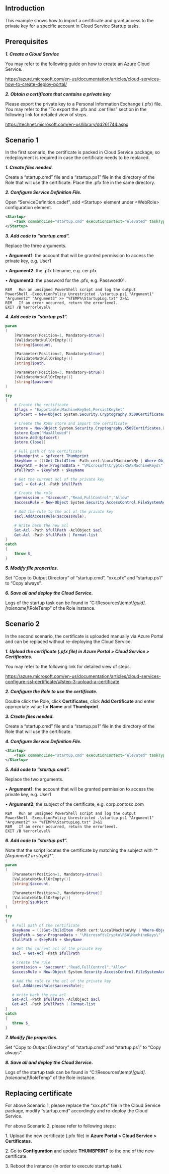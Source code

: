 Introduction
----

This example shows how to import a certificate and grant access to the
private key for a specific account in Cloud Service Startup tasks.


Prerequisites
----

***1. Create a Cloud Service***

You may refer to the following guide on how to create an Azure Cloud
Service.

<https://azure.microsoft.com/en-us/documentation/articles/cloud-services-how-to-create-deploy-portal/>

***2. Obtain a certificate that contains a private key***

Please export the private key to a Personal Information Exchange (.pfx)
file. You may refer to the “To export the .pfx and .cer files” section
in the following link for detailed view of steps.

<https://technet.microsoft.com/en-us/library/dd261744.aspx>

Scenario 1
----

In the first scenario, the certificate is packed in Cloud Service
package, so redeployment is required in case the certificate needs to be
replaced.

***1. Create files needed.***

Create a “startup.cmd” file and a “startup.ps1” file in the directory of
the Role that will use the certificate. Place the .pfx file in the same
directory.

***2. Configure Service Definition File.***

Open “ServiceDefinition.csdef”, add &lt;Startup&gt; element under
&lt;WebRole&gt; configuration element.

``` xml
<Startup>    <Task commandLine="startup.cmd" executionContext="elevated" taskType="background" /></Startup>
```

***3. Add code to “startup.cmd”.***

Replace the three arguments.

• **Argument1**: the account that will be granted permission to access the
private key, e.g. User1

• **Argument2**: the .pfx filename, e.g. cer.pfx

• **Argument3**: the password for the .pfx, e.g. Password01.

``` command
REM   Run an unsigned PowerShell script and log the outputPowerShell -ExecutionPolicy Unrestricted .\startup.ps1 "Argument1" "Argument2" "Argument3" >> "%TEMP%\StartupLog.txt" 2>&1REM   If an error occurred, return the errorlevel.EXIT /B %errorlevel%
```

***4. Add code to “startup.ps1”.***

``` powershell
param(    [Parameter(Position=1, Mandatory=$true)]    [ValidateNotNullOrEmpty()]    [string]$account,    [Parameter(Position=2, Mandatory=$true)]    [ValidateNotNullOrEmpty()]    [string]$path,    [Parameter(Position=3, Mandatory=$true)]    [ValidateNotNullOrEmpty()]    [string]$password)try{    # Create the certificate    $flags = "Exportable,MachineKeySet,PersistKeySet"    $pfxcert = New-Object System.Security.Cryptography.X509Certificates.X509Certificate2($path, $password, $flags) -ErrorAction Stop    # Create the X509 store and import the certificate    $store = New-Object System.Security.Cryptography.X509Certificates.X509Store("My", "LocalMachine") -ErrorAction Stop    $store.Open("MaxAllowed")    $store.Add($pfxcert)    $store.Close()    # Full path of the certificate    $thumbprint = $pfxcert.Thumbprint    $keyName = (((Get-ChildItem -Path cert:\LocalMachine\My | Where-Object { $_.thumbprint -eq $thumbprint }).PrivateKey).CspKeyContainerInfo).UniqueKeyContainerName    $keyPath = $env:ProgramData + "\Microsoft\Crypto\RSA\MachineKeys\"    $fullPath = $keyPath + $keyName    # Get the current acl of the private key    $acl = Get-Acl -Path $fullPath    # Create the rule    $permission = "$account","Read,FullControl","Allow"    $accessRule = New-Object System.Security.AccessControl.FileSystemAccessRule($permission) -ErrorAction Stop    # Add the rule to the acl of the private key    $acl.AddAccessRule($accessRule);    # Write back the new acl    Set-Acl -Path $fullPath -AclObject $acl    Get-Acl -Path $fullPath | Format-list}catch{    throw $_}
```

***5. Modify file properties.***

Set “Copy to Output Directory” of “startup.cmd”, “xxx.pfx” and
“startup.ps1” to “Copy always”.

***6. Save all and deploy the Cloud Service.***

Logs of the startup task can be found in
“C:\\Resources\\temp\\*\[guid\].\[rolename\]*\\RoleTemp” of the Role
instance.

Scenario 2
----

In the second scenario, the certificate is uploaded manually via Azure
Portal and can be replaced without re-deploying the Cloud Service.

***1. Upload the certificate (.pfx file) in Azure Portal &gt; Cloud
Service &gt; Certificates.***

You may refer to the following link for detailed view of steps.

<https://azure.microsoft.com/en-us/documentation/articles/cloud-services-configure-ssl-certificate/\#step-3-upload-a-certificate>

***2. Configure the Role to use the certificate.***

Double click the Role, click **Certificates**, click **Add Certificate** and
enter appropriate value for **Name** and **Thumbprint**.

***3. Create files needed.***

Create a “startup.cmd” file and a “startup.ps1” file in the directory of
the Role that will use the certificate.

***4. Configure Service Definition File.***

``` xml
<Startup>    <Task commandLine="startup.cmd" executionContext="elevated" taskType="background" /></Startup>
```

***5. Add code to “startup.cmd”.***

Replace the two arguments.

• **Argument1**: the account that will be granted permission to access the
private key, e.g. User1

• **Argument2**: the subject of the certificate, e.g. corp.contoso.com

``` commandLine
REM   Run an unsigned PowerShell script and log the outputPowerShell -ExecutionPolicy Unrestricted .\startup.ps1 "Argument1" "Argument2" >> "%TEMP%\StartupLog.txt" 2>&1REM   If an error occurred, return the errorlevel.EXIT /B %errorlevel%
```

***6. Add code to “startup.ps1”.***

Note that the script locates the certificate by matching the subject
with “\**\[Argument2 in step5\]*\*”.

``` PowerShell
param(   [Parameter(Position=1, Mandatory=$true)]   [ValidateNotNullOrEmpty()]   [string]$account,   [Parameter(Position=2, Mandatory=$true)]   [ValidateNotNullOrEmpty()]   [string]$subject)try{   # Full path of the certificate   $keyName = (((Get-ChildItem -Path cert:\LocalMachine\My | Where-Object { $_.Subject -like "*$subject*" }).PrivateKey).CspKeyContainerInfo).UniqueKeyContainerName   $keyPath = $env:ProgramData + "\Microsoft\Crypto\RSA\MachineKeys\"   $fullPath = $keyPath + $keyName   # Get the current acl of the private key   $acl = Get-Acl -Path $fullPath   # Create the rule   $permission = "$account","Read,FullControl","Allow"   $accessRule = New-Object System.Security.AccessControl.FileSystemAccessRule($permission) -ErrorAction Stop   # Add the rule to the acl of the private key   $acl.AddAccessRule($accessRule);   # Write back the new acl   Set-Acl -Path $fullPath -AclObject $acl   Get-Acl -Path $fullPath | Format-list}catch{   throw $_}
```

***7. Modify file properties.***

Set “Copy to Output Directory” of “startup.cmd” and “startup.ps1” to
“Copy always”.

***8. Save all and deploy the Cloud Service.***

Logs of the startup task can be found in
“C:\\Resources\\temp\\*\[guid\].\[rolename\]*\\RoleTemp” of the Role
instance.

Replacing certificate
----

For above Scenario 1, please replace the “xxx.pfx” file in the Cloud
Service package, modify “startup.cmd” accordingly and re-deploy the
Cloud Service.

For above Scenario 2, please refer to following steps:

1\. Upload the new certificate (.pfx file) in **Azure Portal &gt; Cloud
Service &gt; Certificates**.

2\. Go to **Configuration** and update **THUMBPRINT** to the one of the new
certificate.

3\. Reboot the instance (in order to execute startup task).
